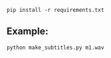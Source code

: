 <code>pip install -r requirements.txt</code>

<h2>Example:</h2>
<code>python make_subtitles.py m1.wav</code>

